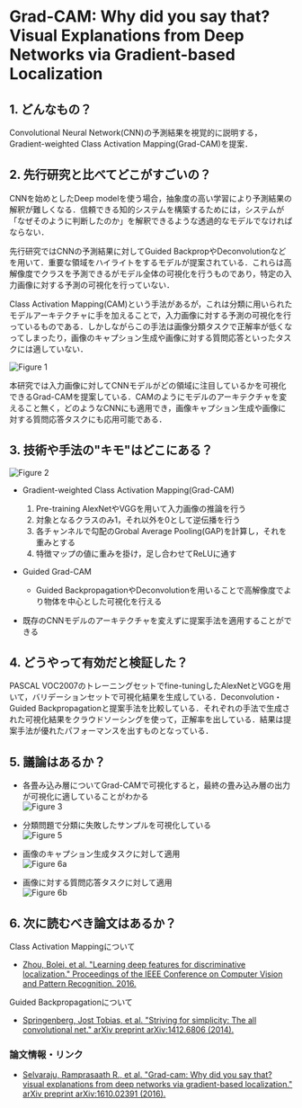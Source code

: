 # Grad-CAM: Why did you say that? Visual Explanations from Deep Networks via Gradient-based Localization

## 1. どんなもの？

Convolutional Neural Network(CNN)の予測結果を視覚的に説明する，Gradient-weighted Class Activation Mapping(Grad-CAM)を提案．

## 2. 先行研究と比べてどこがすごいの？

CNNを始めとしたDeep modelを使う場合，抽象度の高い学習により予測結果の解釈が難しくなる．信頼できる知的システムを構築するためには，システムが「なぜそのように判断したのか」を解釈できるような透過的なモデルでなければならない．

先行研究ではCNNの予測結果に対してGuided BackpropやDeconvolutionなどを用いて．重要な領域をハイライトをするモデルが提案されている．これらは高解像度でクラスを予測できるがモデル全体の可視化を行うものであり，特定の入力画像に対する予測の可視化を行っていない．

Class Activation Mapping(CAM)という手法があるが，これは分類に用いられたモデルアーキテクチャに手を加えることで，入力画像に対する予測の可視化を行っているものである．しかしながらこの手法は画像分類タスクで正解率が低くなってしまったり，画像のキャプション生成や画像に対する質問応答といったタスクには適していない．

![Figure 1](https://raw.githubusercontent.com/shunk031/paper-survey/master/images/CV/Grad-CAM_Why_did_you_say_that/figure1.png)

本研究では入力画像に対してCNNモデルがどの領域に注目しているかを可視化できるGrad-CAMを提案している．CAMのようにモデルのアーキテクチャを変えること無く，どのようなCNNにも適用でき，画像キャプション生成や画像に対する質問応答タスクにも応用可能である．

## 3. 技術や手法の"キモ"はどこにある？

![Figure 2](https://raw.githubusercontent.com/shunk031/paper-survey/master/images/CV/Grad-CAM_Why_did_you_say_that/figure2.png)

* Gradient-weighted Class Activation Mapping(Grad-CAM)
  1. Pre-training AlexNetやVGGを用いて入力画像の推論を行う
  2. 対象となるクラスのみ1，それ以外を0として逆伝播を行う
  3. 各チャンネルで勾配のGrobal Average Pooling(GAP)を計算し，それを重みとする
  4. 特徴マップの値に重みを掛け，足し合わせてReLUに通す

* Guided Grad-CAM
  * Guided BackpropagationやDeconvolutionを用いることで高解像度でより物体を中心とした可視化を行える

* 既存のCNNモデルのアーキテクチャを変えずに提案手法を適用することができる

## 4. どうやって有効だと検証した？

PASCAL VOC2007のトレーニングセットでfine-tuningしたAlexNetとVGGを用いて，バリデーションセットで可視化結果を生成している．Deconvolution・Guided Backpropagationと提案手法を比較している．それぞれの手法で生成された可視化結果をクラウドソーシングを使って，正解率を出している．結果は提案手法が優れたパフォーマンスを出すものとなっている．

## 5. 議論はあるか？

* 各畳み込み層についてGrad-CAMで可視化すると，最終の畳み込み層の出力が可視化に適していることがわかる  
  ![Figure 3](https://raw.githubusercontent.com/shunk031/paper-survey/master/images/CV/Grad-CAM_Why_did_you_say_that/figure3.png)

* 分類問題で分類に失敗したサンプルを可視化している  
  ![Figure 5](https://raw.githubusercontent.com/shunk031/paper-survey/master/images/CV/Grad-CAM_Why_did_you_say_that/figure5.png)

* 画像のキャプション生成タスクに対して適用  
  ![Figure 6a](https://raw.githubusercontent.com/shunk031/paper-survey/master/images/CV/Grad-CAM_Why_did_you_say_that/figure6_a.png)

* 画像に対する質問応答タスクに対して適用  
  ![Figure 6b](https://raw.githubusercontent.com/shunk031/paper-survey/master/images/CV/Grad-CAM_Why_did_you_say_that/figure6_b.png)

## 6. 次に読むべき論文はあるか？

Class Activation Mappingについて
* [Zhou, Bolei, et al. "Learning deep features for discriminative localization." Proceedings of the IEEE Conference on Computer Vision and Pattern Recognition. 2016.](http://www.cv-foundation.org/openaccess/content_cvpr_2016/html/Zhou_Learning_Deep_Features_CVPR_2016_paper.html)

Guided Backpropagationについて
* [Springenberg, Jost Tobias, et al. "Striving for simplicity: The all convolutional net." arXiv preprint arXiv:1412.6806 (2014).](https://arxiv.org/abs/1412.6806)

### 論文情報・リンク

* [Selvaraju, Ramprasaath R., et al. "Grad-cam: Why did you say that? visual explanations from deep networks via gradient-based localization." arXiv preprint arXiv:1610.02391 (2016).](https://arxiv.org/abs/1610.02391)
